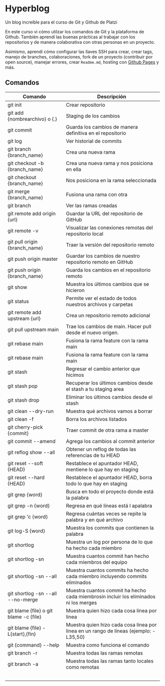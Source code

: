# Hyperblog
Un blog increíble para el curso de Git y Github de Platzi

En este curso vi cómo utilzar los comandos de Git y la plataforma de Github. También aprendí las buenas prácticas al trabajar con los repositorios y de manera colaborativa con otras personas en un proyecto.

Asimismo, aprendí cómo configurar las llaves SSH para crear, crear tags, manejo de branches, colaboraciones, fork de un proyecto (contribuir por open source), manejar errores, crear `Readme.md`, hosting con [Github Pages](https://lourdesnrdz.github.io/hyperblog/) y más.

<!-- [Hyperblog](https://lourdesnrdz.github.io/hyperblog/blogpost.html) -->

## Comandos 

| Comando | Descripción |
|---------|-------------|
| git init | Crear repositorio |
| git add {nombrearchivo} o {.} | Staging de los cambios |
| git commit | Guarda los cambios de manera definitiva en el repositorio |
| git log | Ver historial de commits |
| git branch {branch_name} | Crea una nueva rama |
| git checkout -b {branch_name} | Crea una nueva rama y nos posiciona en ella |
| git checkout {branch_name} | Nos posiciona en la rama seleccionada |
| git merge {branch_name} | Fusiona una rama con otra |
| git branch | Ver las ramas creadas |
| git remote add origin {url} | Guardar la URL del repositorio de GitHub |
| git remote -v | Visualizar las conexiones remotas del repositorio local |
| git pull origin {branch_name} | Traer la versión del repositorio remoto |
| git push origin master | Guardar los cambios de nuestro repositorio remoto en GitHub|
| git push origin {branch_name} | Guarda los cambios en el repositorio remoto |
| git show | Muestra los últimos cambios que se hicieron |
| git status | Permite ver el estado de todos nuestros archivos y carpetas |
| git remote add upstream {url} | Crea un repositorio remoto adicional |
| git pull upstream main | Trae los cambios de main. Hacer pull desde el nuevo origen. |
| git rebase main | Fusiona la rama feature con la rama main |
| git rebase main | Fusiona la rama feature con la rama main |
| git stash | Regresar el cambio anterior que hicimos |
| git stash pop | Recuperar los últimos cambios desde el stash a tu staging area |
| git stash drop | Eliminar los últimos cambios desde el stash |
| git clean --dry-run | Muestra qué archivos vamos a borrar |
| git clean -f | Borra los archivos listados |
| git cherry-pick {commit} | Traer commit de otra rama a master |
| git commit --amend | Agrega los cambios al commit anterior |
| git reflog show --all | Obtener un reflog de todas las referencias de tu HEAD |
| git reset --soft {HEAD} | Restablece el apuntador HEAD, mentiene lo que hay en staging |
| git reset --hard {HEAD} | Restablece el apuntador HEAD, borra todo lo que hay en staging |
| git grep {word} | Busca en todo el proyecto donde está la palabra |
| git grep -n {word} | Regresa en qué líneas está l apalabra |
| git grep 'c {word} | Regresa cuántas veces se repite la palabra y en qué archivo |
| git log-S {word} | Muestra los commits que contienen la palabra |
| git shortlog | Muestra un log por persona de lo que ha hecho cada miembro |
| git shortlog -sn | Muestra cuantos commit han hecho cada miembros del equipo |
| git shortlog -sn --all | Muestra cuantos commits ha hecho cada miembro incluyendo commits eliminados |
| git shortlog -sn --all --no-merge | Muestra cuantos commit ha hecho cada miembrosin incluir los eliminados ni los merges |
| git blame {file} o git blame -c {file} | Muestra quien hizo cada cosa linea por linea |
| git blame {file} -L{start},{fin} | Muestra quien hizo cada cosa linea por linea en un rango de líneas (ejemplo: -L35,50) |
| git {command} --help | Muestra como funciona el comando |
| git branch -r | Muestra todas las ramas remotas |
| git branch -a | Muestra todas las ramas tanto locales como remotas |
|  |  |
|  |  |
|  |  |
|  |  |
|  |  |
